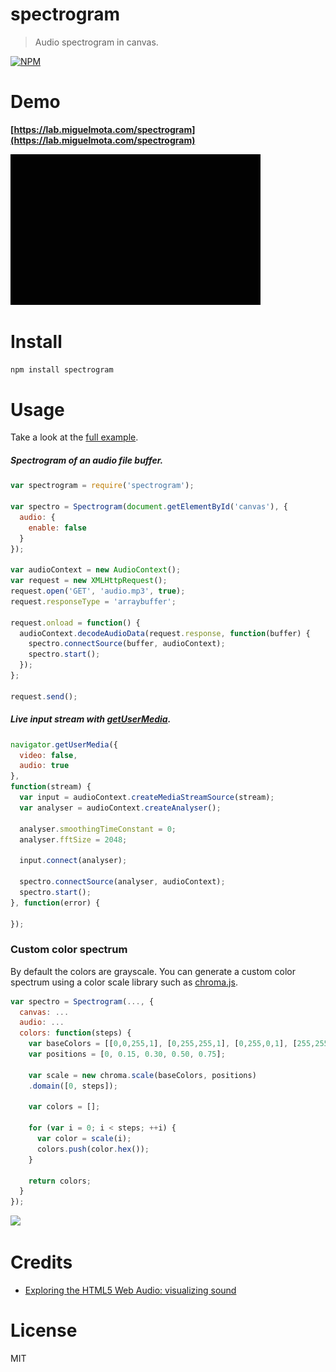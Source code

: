# spectrogram

> Audio spectrogram in canvas.

[![NPM](https://nodei.co/npm/spectrogram.png)](https://nodei.co/npm/spectrogram)

# Demo

**[https://lab.miguelmota.com/spectrogram](https://lab.miguelmota.com/spectrogram)**

<img src="./example/images/screenshot_grayscale.gif" width="400">

# Install

```bash
npm install spectrogram
```

# Usage

Take a look at the [full example][].

##### Spectrogram of an audio file buffer.

```javascript
var spectrogram = require('spectrogram');

var spectro = Spectrogram(document.getElementById('canvas'), {
  audio: {
    enable: false
  }
});

var audioContext = new AudioContext();
var request = new XMLHttpRequest();
request.open('GET', 'audio.mp3', true);
request.responseType = 'arraybuffer';

request.onload = function() {
  audioContext.decodeAudioData(request.response, function(buffer) {
    spectro.connectSource(buffer, audioContext);
    spectro.start();
  });
};

request.send();
```

##### Live input stream with [getUserMedia](https://developer.mozilla.org/en-US/docs/Web/API/Navigator/getUserMedia).

```javascript
navigator.getUserMedia({
  video: false,
  audio: true
},
function(stream) {
  var input = audioContext.createMediaStreamSource(stream);
  var analyser = audioContext.createAnalyser();

  analyser.smoothingTimeConstant = 0;
  analyser.fftSize = 2048;

  input.connect(analyser);

  spectro.connectSource(analyser, audioContext);
  spectro.start();
}, function(error) {

});
```

### Custom color spectrum

By default the colors are grayscale. You can generate a custom color spectrum using a color scale library such as [chroma.js](https://github.com/gka/chroma.js).

```javascript
var spectro = Spectrogram(..., {
  canvas: ...
  audio: ...
  colors: function(steps) {
    var baseColors = [[0,0,255,1], [0,255,255,1], [0,255,0,1], [255,255,0,1], [ 255,0,0,1]];
    var positions = [0, 0.15, 0.30, 0.50, 0.75];

    var scale = new chroma.scale(baseColors, positions)
    .domain([0, steps]);

    var colors = [];

    for (var i = 0; i < steps; ++i) {
      var color = scale(i);
      colors.push(color.hex());
    }

    return colors;
  }
});
```

<img src="./example/images/screenshot_color.gif" width="400">

# Credits

- [Exploring the HTML5 Web Audio: visualizing sound](http://www.smartjava.org/content/exploring-html5-web-audio-visualizing-sound)

# License

MIT

[full example]: example/
